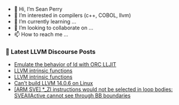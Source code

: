 - 👋 Hi, I’m Sean Perry
- 👀 I’m interested in compilers (c++, COBOL, llvm)
- 🌱 I’m currently learning ...
- 💞️ I’m looking to collaborate on ...
- 📫 How to reach me ...

<!---
s66perry/s66perry is a ✨ special ✨ repository because its `README.md` (this file) appears on your GitHub profile.
You can click the Preview link to take a look at your changes.
--->
### 📕 Latest LLVM Discourse Posts

<!-- DISCOURSE-LLVM:START -->
- [Emulate the behavior of ld with ORC LLJIT](https://discourse.llvm.org/t/emulate-the-behavior-of-ld-with-orc-lljit/65116#post_1)
- [LLVM intrinsic functions](https://discourse.llvm.org/t/llvm-intrinsic-functions/65100#post_7)
- [LLVM intrinsic functions](https://discourse.llvm.org/t/llvm-intrinsic-functions/65100#post_6)
- [Can&#39;t build LLVM 14.0.6 on Linux](https://discourse.llvm.org/t/cant-build-llvm-14-0-6-on-linux/63757#post_13)
- [[ARM SVE] *_ZI instructions would not be selected in loop bodies: SVEAllActive cannot see through BB boundaries](https://discourse.llvm.org/t/arm-sve-zi-instructions-would-not-be-selected-in-loop-bodies-sveallactive-cannot-see-through-bb-boundaries/65113#post_4)
<!-- DISCOURSE-LLVM:END -->
